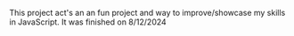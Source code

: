 This project act's an an fun project and way to improve/showcase my skills in JavaScript. It was finished on 8/12/2024

